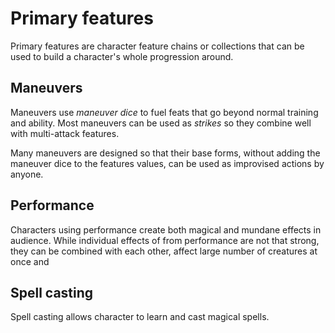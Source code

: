 # Primary features

Primary features are character feature chains or collections that can be used
to build a character's whole progression around.

## Maneuvers

Maneuvers use *maneuver dice* to fuel feats that go beyond normal training and
ability. Most maneuvers can be used as *strikes* so they combine well with
multi-attack features.

Many maneuvers are designed so that their base forms, without adding the
maneuver dice to the features values, can be used as improvised actions by
anyone.

## Performance

Characters using performance create both magical and mundane effects in audience.
While individual effects of from performance are not that strong, they can be
combined with each other, affect large number of creatures at once and 

## Spell casting

Spell casting allows character to learn and cast magical spells.
